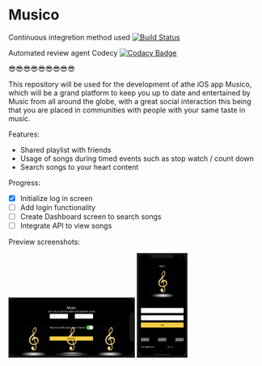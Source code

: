 # **Musico**

Continuous integretion method used [![Build Status](https://app.bitrise.io/app/19aa399bb0ad0cba/status.svg?token=uhXx5jaVWCvHg16khFczHQ)](https://app.bitrise.io/app/19aa399bb0ad0cba)

Automated review agent Codecy [![Codacy Badge](https://api.codacy.com/project/badge/Grade/351c465aadc446439d011077807fcdd7)](https://app.codacy.com/manual/NathanDVT/Musico?utm_source=github.com&utm_medium=referral&utm_content=NathanDVT/Musico&utm_campaign=Badge_Grade_Dashboard)

:sunglasses::sunglasses::sunglasses::sunglasses::sunglasses::sunglasses::sunglasses::sunglasses::sunglasses:

This repository will be used for the development of athe iOS app Musico, which will be a grand platform to keep you up to date and entertained by Music from all around the globe, with a great social interaction this being that you are placed in communities with people with your same taste in music.

Features:
- Shared playlist with friends
- Usage of songs during timed events such as stop watch / count down
- Search songs to your heart content

Progress:
- [x] Initialize log in screen
- [ ] Add login functionality
- [ ] Create Dashboard screen to search songs
- [ ] Integrate API to view songs

Preview screenshots:

<img src="register_screen_p.png" width="250" > </img>
<img src="login_screen_l.png" width="100" > </img>

